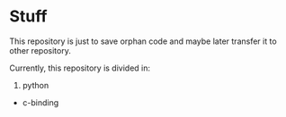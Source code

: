 # Stuff
This repository is just to save orphan code and maybe later transfer it to other repository.

Currently, this repository is divided in:

1. python
- c-binding